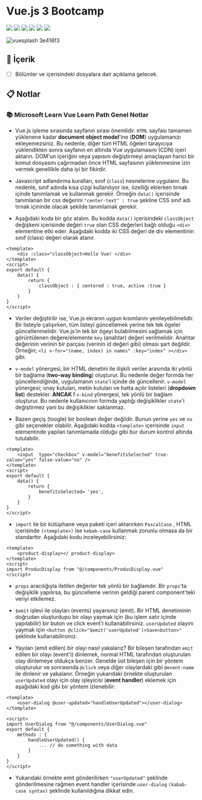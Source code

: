 ﻿# Vue.js 3 Bootcamp

![](https://img.shields.io/badge/HTML5-E34F26?style=for-the-badge&logo=html5&logoColor=white)
![](https://img.shields.io/badge/CSS3-1572B6?style=for-the-badge&logo=css3&logoColor=white)
![](https://img.shields.io/badge/JavaScript-F7DF1E?style=for-the-badge&logo=javascript&logoColor=black)
![](https://img.shields.io/badge/Vue.js-35495E?style=for-the-badge&logo=vuedotjs&logoColor=4FC08D)
![](https://img.shields.io/badge/npm-CB3837?style=for-the-badge&logo=npm&logoColor=white)
![](https://img.shields.io/badge/Bootstrap-563D7C?style=for-the-badge&logo=bootstrap&logoColor=white)


![vuesplash 3e416f3](https://user-images.githubusercontent.com/54971670/147597071-9e1acf99-6408-49f1-8c86-52263c5588ab.png)

## :mag_right: İçerik


 - [ ] Bölümler ve içerisindeki dosyalara dair açıklama gelecek.

## :clipboard: Notlar 
### :books: Microsoft Learn Vue Learn Path Genel Notlar
- Vue.js işleme sırasında sayfanın sırası önemlidir. `HTML` sayfası tamamen yüklenene kadar **document object model**'ine (**DOM**) uygulamanızı ekleyemezsiniz. Bu nedenle, diğer tüm HTML öğeleri tarayıcıya yüklendikten sonra sayfanın en altında Vue uygulamasını (CDN) içeri aktarın. DOM'un içeriğini veya yapısını değiştirmeyi amaçlayan harici bir komut dosyasını çağırmadan önce HTML sayfasının yüklenmesine izin vermek genellikle daha iyi bir fikirdir.

- Javascript adlandırma kuralları, sınıf (`class`) nesnelerine uygulanır. Bu nedenle, sınıf adında kısa çizgi kullanılıyor ise, özelliği eklerken tırnak içinde tanımlamak ve kullanmak gerekir. Örneğin `data()` içerisinde tanımlanan bir css değerini `"center-text" : true` şekline CSS sınıf adı tırnak içininde olacak şekilde tanımlamak gerekir.

- Aşağıdaki koda bir göz atalım. Bu kodda `data()` içerisindeki `classObject` değişkeni içerisinde değeri `true` olan CSS değerleri bağlı olduğu `<div>` elementine etki eder. Aşağıdaki kodda iki CSS değeri de div elementinin sınıf (class) değeri olarak atanır.
```
<template>
	<div :class="classObject>Hello Vue! </div>
</template> 
<script>
export default {
	data() {
		return {
			classObject : { centered : true, active :true }
		}
	}
}
</script>
```

- Veriler değiştirilir ise, Vue.js ekranın uygun kısımlarını yenileyebilmelidir. Bir listeyle çalışırken, tüm listeyi güncellemek yerine tek tek ögeler güncellenmelidir. Vue.js'in tek bir ögeyi bulabilmesini sağlamak için görüntülenen değere/elemente `key` (anahtar) değeri verilmelidir. Anahtar değerinin verinin bir parçası (verinin id değeri gibi) olması şart değildir. Örneğin; `<li v-for="(name, index) in names" :key="index" ></div>` gibi.

- `v-model` yönergesi, bir HTML denetini ile ilişkili veriler arasında iki yönlü bir bağlama (**two-way binding**) oluşturur. Bu nedenle değer formda her güncellendiğinde, uygulamanın `state`'i içinde de güncellenir. `v-model` yönergesi; onay kutuları, metin kutuları ve hatta açılır listeleri (**dropdown list**) destekler. **ANCAK !** `v-bind` yönergesi, tek yönlü bir bağlam oluşturur. Bu nedenle kullanıcının formda yaptığı değişiklikler `state`'i değiştirmez yani bu değişiklikler saklanmaz.

- Bazen geçiş (toogle) bir boolean değer değildir. Bunun yerine `yes` ve `no` gibi seçenekler olabilir. Aşağıdaki kodda `<template>` içerisinde `input` elementinde yapılan tanımlamada olduğu gibi bur durum kontrol altında tutulabilir.
```
<template>
	<input  type="checkbox" v-model="benefitsSelected" true-value="yes" false-value="no" />
</template> 
<script>
export default {
	data() {
		return {
			benefitsSelected= 'yes',
		}
	}
}
</script>
```

- `import` ile bir kütüphane veya paketi içeri aktarırken `PascalCase` , HTML içerisinde `(<template>)` ise `kebab-case` kullanmak zorunlu olmasa da bir standarttır. Aşağıdaki kodu inceleyebilirsiniz:
```
<template>
	<product-display></ product-display>
</template> 
<script>
import ProducDisplay from "@/components/ProducDisplay.vue"
</script>
```

- `props` aracılığıyla iletilen değerler tek yönlü bir bağlamdır. Bir `props`'ta değişiklik yapılırsa, bu güncelleme verinin geldiği parent component'teki veriyi etkilemez.

- `$emit` işlevi ile olayları (events) yayarsınız (emit). Bir HTML denetiminin doğrudan oluşturdupu bir olayı yaymak için (bu işlem satır içinde yapılabilir) bir buton ve click event'i kullanabilirsiniz. `userUpdated` olayını yaymak için `<button @click="$emit('userUpdated')>Save<button>"` şeklinde kullanabilirsiniz.

- Yayılan (emit edilen) bir olayı nasıl yakalarız? Bir bileşen tarafından `emit` edilen bir olayı (event'i) dinlemek, normal HTML tarafından oluşturulan olay dinlemeye oldukça benzer. Genelde üst bileşen için bir yöntem oluşturulur ve sonrasında `@click` veya diğer olaylardaki gibi `@event-name` ile dinlenir ve yakalanır. Örneğin yukarıdaki örnekte oluşturulan `userUpdated` olayı için olay işleyicisi (**event handler**) eklemek için aşağıdaki kod gibi bir yöntem izlenebilir:
```
<template>
	<user-dialog @user-updated="handleUserUpdated"></user-dialog>
</template>

<script>
import UserDialog from "@/components/UserDialog.vue"
export default {
	methods : {
		handleUserUpdated() {
			... // do something with data
		}
	}
}
</script>
```

- Yukarıdaki örnekte emit gönderilirken `"userUpdated"` şeklinde gönderilmesine rağmen event handler içerisinde `user-dialog`  `(kabab-case syntax)` şeklinde kullanıldığına dikkat edin.



